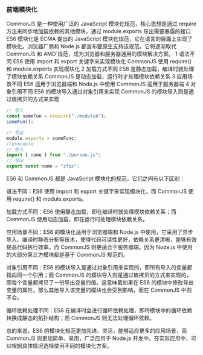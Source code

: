 
### 前端模块化

CommonJS 是一种使用广泛的 JavaScript 模块化规范，核心思想是通过 require 方法来同步地加载依赖的其他模块，通过 module.exports 导出需要暴露的接口
ES6 模块化是 ECMA 提出的 JavaScript 模块化规范，它在语言的层面上实现了模块化。浏览器厂商和 Node.js 都宣布要原生支持该规范。它将逐渐取代 CommonJS 和 AMD`规范，成为浏览器和服务器通用的模块解决方案。
1 语法不同 ES6 使用 import 和 export 关键字来实现模块化 CommonJS 使用 require()和 module.exports 实现模块化
2 加载方式不同 ES6 是静态加载，编译时就处理了模块依赖关系 CommonJS 是动态加载，运行时才处理模块依赖关系
3 应用场景不同 ES6 适用于浏览器端和 Node.js 中使用 CommonJS 适用于服务器端
4 对象引用不同 ES6 的模块导入通过对象引用来实现 CommonJS 的模块导入则是通过值拷贝的方式来实现

```js
// 导入
const someFun = require("./moduleA");
someFun();

// 导出
module.exports = someFunc;
//esmodule
// 导入
import { name } from "./person.js";
// 导出
export const name = "zfpx";
```

ES6 和 CommonJS 都是 JavaScript 模块化的规范，它们之间有以下区别：

语法不同：ES6 使用 import 和 export 关键字来实现模块化，而 CommonJS 使用 require() 和 module.exports。

加载方式不同：ES6 使用静态加载，即在编译时就处理模块依赖关系；而 CommonJS 使用动态加载，即在运行时处理模块依赖关系。

应用场景不同：ES6 的模块化适用于浏览器端和 Node.js 中使用，它采用了异步导入、编译时静态分析等技术，使得代码可读性更好，依赖关系更清晰，能够有效提高代码执行效率。而 CommonJS 则更适合于服务器端，因为 Node.js 中使用的大部分第三方模块都是基于 CommonJS 规范的。

对象引用不同：ES6 的模块导入是通过对象引用来实现的，即所有导入的变量都指向同一个引用；而 CommonJS 的模块导入则是通过值拷贝的方式来实现的，即每个变量都拷贝了一份导出变量的值。这意味着如果在 ES6 的模块中修改导出变量的属性，那么其他导入该变量的模块也会受到影响，而在 CommonJS 中则不会。

循环依赖处理不同：ES6 在编译时会进行循环依赖处理，即将模块中的循环依赖转换成静态的拓扑结构；而 CommonJS 则无法处理循环依赖。

总的来说，ES6 的模块化规范更加先进、灵活，能够适应更多的应用场景，而 CommonJS 则更加简单、易用，广泛应用于 Node.js 开发中。在实际应用中，可以根据具体情况选择使用不同的模块化方案。
